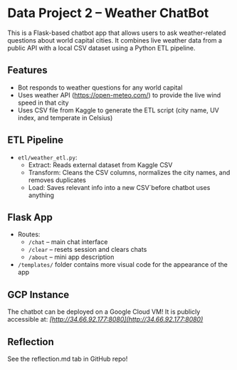 # Data Project 2 – Weather ChatBot

This is a Flask-based chatbot app that allows users to ask weather-related questions about world capital cities. It combines live weather data from a public API with a local CSV dataset using a Python ETL pipeline.

## Features
- Bot responds to weather questions for any world capital
- Uses weather API (https://open-meteo.com/) to provide the live wind speed in that city
- Uses CSV file from Kaggle to generate the ETL script (city name, UV index, and temperate in Celsius)

## ETL Pipeline
- `etl/weather_etl.py`:
  - Extract: Reads external dataset from Kaggle CSV
  - Transform: Cleans the CSV columns, normalizes the city names, and removes duplicates
  - Load: Saves relevant info into a new CSV`before chatbot uses anything

## Flask App
- Routes:
  - `/chat` – main chat interface
  - `/clear` – resets session and clears chats
  - `/about` – mini app description
- `/templates/` folder contains more visual code for the appearance of the app

## GCP Instance
The chatbot can be deployed on a Google Cloud VM! It is publicly accessible at: *[http://34.66.92.177:8080](http://34.66.92.177:8080)*

## Reflection
See the reflection.md tab in GitHub repo!
